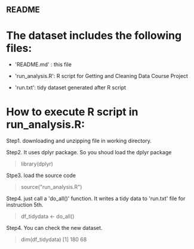 ## README

The dataset includes the following files:
=========================================

- 'README.md' : this file

- 'run_analysis.R': R script for Getting and Cleaning Data Course Project

- 'run.txt': tidy dataset generated after R script


How to execute R script in run_analysis.R:
==========================================

Step1. downloading and unzipping file in working directory.

Step2.  It uses dplyr package. So you shoud load the dplyr package
> library(dplyr)

Stpe3. load the source code
> source("run_analysis.R")

Step4. just call a 'do_all()' function. It writes a tidy data to 'run.txt' file for instruction 5th.
> df_tidydata <- do_all()

Step4. You can check the new dataset.
> dim(df_tidydata)
[1] 180  68
